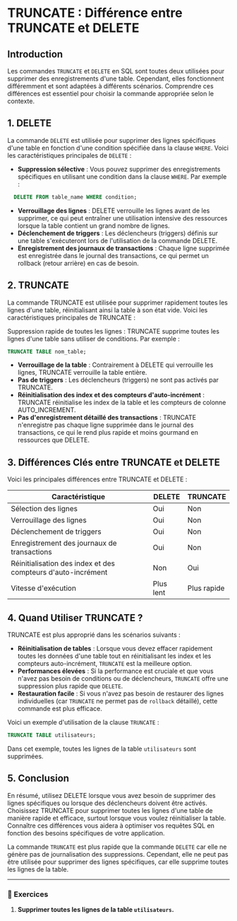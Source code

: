 # TRUNCATE : Différence entre TRUNCATE et DELETE

## Introduction

Les commandes `TRUNCATE` et `DELETE` en SQL sont toutes deux utilisées pour supprimer des enregistrements d'une table. Cependant, elles fonctionnent différemment et sont adaptées à différents scénarios. Comprendre ces différences est essentiel pour choisir la commande appropriée selon le contexte.

## 1. DELETE

La commande `DELETE` est utilisée pour supprimer des lignes spécifiques d'une table en fonction d'une condition spécifiée dans la clause `WHERE`. Voici les caractéristiques principales de `DELETE` :

- **Suppression sélective** : Vous pouvez supprimer des enregistrements spécifiques en utilisant une condition dans la clause `WHERE`. Par exemple :
```sql
  DELETE FROM table_name WHERE condition;
```
- **Verrouillage des lignes** : DELETE verrouille les lignes avant de les supprimer, ce qui peut entraîner une utilisation intensive des ressources lorsque la table contient un grand nombre de lignes.
- **Déclenchement de triggers** : Les déclencheurs (triggers) définis sur une table s'exécuteront lors de l'utilisation de la commande DELETE.
- **Enregistrement des journaux de transactions** : Chaque ligne supprimée est enregistrée dans le journal des transactions, ce qui permet un rollback (retour arrière) en cas de besoin.

## 2. TRUNCATE
La commande TRUNCATE est utilisée pour supprimer rapidement toutes les lignes d'une table, réinitialisant ainsi la table à son état vide. Voici les caractéristiques principales de TRUNCATE :

Suppression rapide de toutes les lignes : TRUNCATE supprime toutes les lignes d'une table sans utiliser de conditions. Par exemple :
```sql
TRUNCATE TABLE nom_table;
```

- **Verrouillage de la table** : Contrairement à DELETE qui verrouille les lignes, TRUNCATE verrouille la table entière.
- **Pas de triggers** : Les déclencheurs (triggers) ne sont pas activés par TRUNCATE.
- **Réinitialisation des index et des compteurs d'auto-incrément** : TRUNCATE réinitialise les index de la table et les compteurs de colonne AUTO_INCREMENT.
- **Pas d'enregistrement détaillé des transactions** : TRUNCATE n'enregistre pas chaque ligne supprimée dans le journal des transactions, ce qui le rend plus rapide et moins gourmand en ressources que DELETE.

## 3. Différences Clés entre TRUNCATE et DELETE

Voici les principales différences entre TRUNCATE et DELETE :

| Caractéristique                                              | DELETE    | TRUNCATE    |
|--------------------------------------------------------------|-----------|-------------|
| Sélection des lignes                                         | Oui       | Non         |
| Verrouillage des lignes                                      | Oui       | Non         |
| Déclenchement de triggers                                    | Oui       | Non         |
| Enregistrement des journaux de transactions                  | Oui       | Non         |
| Réinitialisation des index et des compteurs d'auto-incrément | Non       | Oui         |
| Vitesse d'exécution                                          | Plus lent | Plus rapide |


## 4. Quand Utiliser TRUNCATE ?
TRUNCATE est plus approprié dans les scénarios suivants :

- **Réinitialisation de tables** : Lorsque vous devez effacer rapidement toutes les données d'une table tout en réinitialisant les index et les compteurs auto-incrément, `TRUNCATE` est la meilleure option.
- **Performances élevées** : Si la performance est cruciale et que vous n'avez pas besoin de conditions ou de déclencheurs, `TRUNCATE` offre une suppression plus rapide que `DELETE`.
- **Restauration facile** : Si vous n'avez pas besoin de restaurer des lignes individuelles (car `TRUNCATE` ne permet pas de `rollback` détaillé), cette commande est plus efficace.

Voici un exemple d'utilisation de la clause `TRUNCATE` :

```sql
TRUNCATE TABLE utilisateurs;
```
Dans cet exemple, toutes les lignes de la table `utilisateurs` sont supprimées.


## 5. Conclusion
En résumé, utilisez DELETE lorsque vous avez besoin de supprimer des lignes spécifiques ou lorsque des déclencheurs doivent être activés. Choisissez TRUNCATE pour supprimer toutes les lignes d'une table de manière rapide et efficace, surtout lorsque vous voulez réinitialiser la table. Connaître ces différences vous aidera à optimiser vos requêtes SQL en fonction des besoins spécifiques de votre application.

La commande `TRUNCATE` est plus rapide que la commande `DELETE` car elle ne génère pas de journalisation des suppressions. Cependant, elle ne peut pas être utilisée pour supprimer des lignes spécifiques, car elle supprime toutes les lignes de la table.

---

### 🚀 Exercices

1. **Supprimer toutes les lignes de la table `utilisateurs`.**